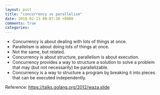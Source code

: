 ```yaml
---
layout: post
title: "concurrency vs parallelism"
date: 2018-02-13 00:07:38 +0800
comments: true
categories: 
---
```


* Concurrency is about dealing with lots of things at once.
* Parallelism is about doing lots of things at once.
* Not the same, but related.
* Concurrency is about structure, parallelism is about execution.
* Concurrency provides a way to structure a solution to solve a problem that may (but not necessarily) be parallelizable.
* Concurrency is a way to structure a program by breaking it into pieces that can be executed independently.

Reference: https://talks.golang.org/2012/waza.slide